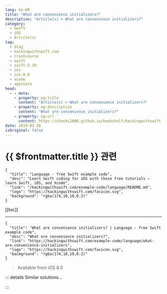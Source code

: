 ```yaml
---
lang: ko-KR
title: "What are convenience initializers?"
description: "Article(s) > What are convenience initializers?"
category:
  - Swift
  - iOS
  - Article(s)
tag: 
  - blog
  - hackingwithswift.com
  - crashcourse
  - swift
  - swift-5.10
  - ios
  - ios-8.0
  - xcode
  - appstore
head:
  - - meta:
    - property: og:title
      content: "Article(s) > What are convenience initializers?"
    - property: og:description
      content: "What are convenience initializers?"
    - property: og:url
      content: https://chanhi2000.github.io/bookshelf/hackingwithswift.com/example-code/language/what-are-convenience-initializers.html
date: 2019-03-28
isOriginal: false
---
```


# {{ $frontmatter.title }} 관련

```component VPCard
{
  "title": "Language - free Swift example code",
  "desc": "Learn Swift coding for iOS with these free tutorials – learn Swift, iOS, and Xcode",
  "link": "/hackingwithswift.com/example-code/language/README.md",
  "logo": "https://hackingwithswift.com/favicon.svg",
  "background": "rgba(174,10,10,0.2)"
}
```

[[toc]]

---

```component VPCard
{
  "title": "What are convenience initializers? | Language - free Swift example code",
  "desc": "What are convenience initializers?",
  "link": "https://hackingwithswift.com/example-code/language/what-are-convenience-initializers",
  "logo": "https://hackingwithswift.com/favicon.svg",
  "background": "rgba(174,10,10,0.2)"
}
```

> Available from iOS 8.0

<!-- TODO: 작성 -->

<!-- 
Designated initializers are the default way of creating new instances of a type. There are others, known as convenience initializers, that are there to help you accomplish common tasks more easily, but those are in addition to your designated initializers rather than a replacement.

For example, you might have a `Polygon` class that stores sets of points to be drawn later on, like this:

```swift
class Polygon {
    var points: [CGPoint]

    init(points: [CGPoint]) {
        self.points = points
    }
}
```

Now, if that were just a struct you could go ahead and add other initializers. But as it’s a *class* – where the rules for initialization are quite complex – you could add a convenience initializer that sets up squares of a specific length, like this:

```swift
convenience init(squareWithLength length: CGFloat) {
    let points = [
        CGPoint(x: 0, y: 0),
        CGPoint(x: length, y: 0),
        CGPoint(x: length, y: length),
        CGPoint(x: 0, y: length),
    ]

    self.init(points: points)
}
```

Note how the convenience initializer ends by calling the designated initializer – this is a requirement, and means that your convenience initializers are only responsible for setting up the parts that are unique to them rather than doing everything.

-->

::: details Similar solutions…

<!--
/example-code/language/what-are-designated-initializers">What are designated initializers? 
/example-code/language/fixing-class-viewcontroller-has-no-initializers">Fixing "Class ViewController has no initializers" 
/example-code/uicolor/how-to-convert-a-html-name-string-into-a-uicolor">How to convert a HTML name string into a UIColor 
/quick-start/concurrency/what-is-an-actor-and-why-does-swift-have-them">What is an actor and why does Swift have them? 
/quick-start/swiftui/whats-the-difference-between-observedobject-state-and-environmentobject">What’s the difference between @ObservedObject, @State, and @EnvironmentObject?</a>
-->

:::

